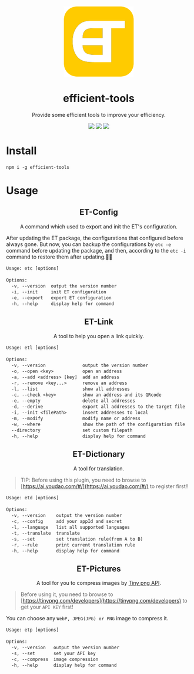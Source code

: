 <!--
 * @Author: haifeng.lu haifeng.lu@ly.com
 * @Date: 2022-05-23 10:43:31
 * @LastEditors: luhaifeng666
 * @LastEditTime: 2022-08-11 19:56:30
 * @Description: 
-->
<p  align="center"><img src="./src/public/images/scratch.svg" /></p>

<h1 align="center">efficient-tools</h1>

<p align="center">Provide some efficient tools to improve your efficiency.</p>

<p align="center">
  <img src="https://img.shields.io/badge/-v0.3.8-yellow">
  <img src="https://img.shields.io/badge/node-v14.17.0%2B-green">
  <img src="https://img.shields.io/badge/vitest-%5E0.21.1-green">
</p>

# Install

```
npm i -g efficient-tools
```

# Usage

<h2 align="center">ET-Config</h2>

<p align="center">A command which used to export and init the ET's configuration.</p>

After updating the ET package, the configurations that configured before always gone. But now, you can backup the configurations by `etc -e` command before updating the package, and then, according to the `etc -i` command to restore them after updating.🥳🥳

```
Usage: etc [options]

Options:
  -v, --version  output the version number
  -i, --init     init ET configuration
  -e, --export   export ET configuration
  -h, --help     display help for command
```

<h2 align="center">ET-Link</h2>

<p align="center">A tool to help you open a link quickly.</p>

```
Usage: etl [options]

Options:
  -v, --version              output the version number
  -o, --open <key>           open an address
  -a, --add <address> [key]  add an address
  -r, --remove <key...>      remove an address
  -l, --list                 show all addresses
  -c, --check <key>          show an address and its QRcode
  -e, --empty                delete all addresses
  -d, --derive               export all addresses to the target file
  -i, --init <filePath>      insert addresses to local
  -m, --modify               modify name or address
  -w, --where                show the path of the configuration file
  --directory                set custom filepath
  -h, --help                 display help for command
```

<h2 align="center">ET-Dictionary</h2>

<p align="center">A tool for translation.</p>

> TIP: Before using this plugin, you need to browse to [https://ai.youdao.com/#/](https://ai.youdao.com/#/) to register first!!

```
Usage: etd [options]

Options:
  -v, --version    output the version number
  -c, --config     add your appId and secret
  -l, --language   list all supported languages
  -t, --translate  translate
  -s, --set        set translation rule(from A to B)
  -r, --rule       print current translation rule
  -h, --help       display help for command
```

<h2 align="center">ET-Pictures</h2>

<p align="center">A tool for you to compress images by <a href="https://tinypng.com/">Tiny png API</a>.</p>

> Before using it, you need to browse to [https://tinypng.com/developers](https://tinypng.com/developers) to get your `API KEY` first!

You can choose any `WebP, JPEG(JPG) or PNG` image to compress it.

```
Usage: etp [options]

Options:
  -v, --version   output the version number
  -s, --set       set your API key
  -c, --compress  image compression
  -h, --help      display help for command
```
